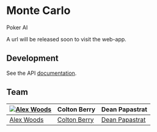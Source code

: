 # Monte Carlo

Poker AI

A url will be released soon to visit the web-app.



## Development

See the API [documentation](https://alexhwoods.github.io/slate/).





## Team

[![Alex Woods](http://gravatar.com/avatar/fc128acbe7dbad5c14ce81695626964f?s=144)](http://alexhwoods.com/) | Colton Berry | Dean Papastrat
---|---|---
[Alex Woods](http://alexhwoods.com/) | [Colton Berry](https://github.com/coltmeister) | [Dean Papastrat](https://github.com/deanpapastrat)

